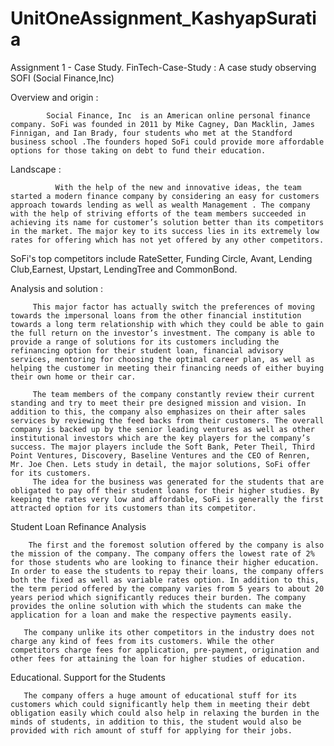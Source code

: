 # UnitOneAssignment_KashyapSuratia
Assignment  1 - Case Study.
FinTech-Case-Study : A case study observing SOFI (Social Finance,Inc)

Overview and origin :
       
            Social Finance, Inc  is an American online personal finance company. SoFi was founded in 2011 by Mike Cagney, Dan Macklin, James Finnigan, and Ian Brady, four students who met at the Standford business school .The founders hoped SoFi could provide more affordable options for those taking on debt to fund their education.
Landscape :

              With the help of the new and innovative ideas, the team started a modern finance company by considering an easy for customers approach towards lending as well as wealth Management . The company with the help of striving efforts of the team members succeeded in achieving its name for customer’s solution better than its competitors in the market. The major key to its success lies in its extremely low rates for offering which has not yet offered by any other competitors. 
SoFi's top competitors include RateSetter, Funding Circle, Avant, Lending Club,Earnest, Upstart, LendingTree and CommonBond.

Analysis and solution :

         This major factor has actually switch the preferences of moving towards the impersonal loans from the other financial institution towards a long term relationship with which they could be able to gain the full return on the investor’s investment. The company is able to provide a range of solutions for its customers including the refinancing option for their student loan, financial advisory services, mentoring for choosing the optimal career plan, as well as helping the customer in meeting their financing needs of either buying their own home or their car.
           
         The team members of the company constantly review their current standing and try to meet their pre designed mission and vision. In addition to this, the company also emphasizes on their after sales services by reviewing the feed backs from their customers. The overall company is backed up by the senior leading ventures as well as other institutional investors which are the key players for the company’s success. The major players include the Soft Bank, Peter Theil, Third Point Ventures, Discovery, Baseline Ventures and the CEO of Renren, Mr. Joe Chen. Lets study in detail, the major solutions, SoFi offer for its customers.
         The idea for the business was generated for the students that are obligated to pay off their student loans for their higher studies. By keeping the rates very low and affordable, SoFi is generally the first attracted option for its customers than its competitor.
         
Student Loan Refinance Analysis

        The first and the foremost solution offered by the company is also the mission of the company. The company offers the lowest rate of 2% for those students who are looking to finance their higher education. In order to ease the students to repay their loans, the company offers both the fixed as well as variable rates option. In addition to this, the term period offered by the company varies from 5 years to about 20 years period which significantly reduces their burden. The company provides the online solution with which the students can make the application for a loan and make the respective payments easily.

       The company unlike its other competitors in the industry does not charge any kind of fees from its customers. While the other competitors charge fees for application, pre-payment, origination and other fees for attaining the loan for higher studies of education.
       
Educational. Support for the Students

       The company offers a huge amount of educational stuff for its customers which could significantly help them in meeting their debt obligation easily which could also help in relaxing the burden in the minds of students, in addition to this, the student would also be provided with rich amount of stuff for applying for their jobs.

